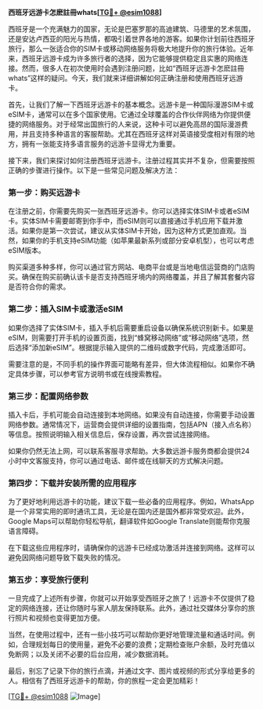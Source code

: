**西班牙远游卡怎麽註冊whats[[TG💪+ @esim1088](https://t.me/s/esim1088)]**

西班牙是一个充满魅力的国家，无论是巴塞罗那的高迪建筑、马德里的艺术氛围，还是安达卢西亚的阳光与热情，都吸引着世界各地的游客。如果你计划前往西班牙旅行，那么一张适合你的SIM卡或移动网络服务将极大地提升你的旅行体验。近年来，西班牙远游卡成为许多旅行者的选择，因为它能够提供稳定且实惠的网络连接。然而，很多人在初次使用时会遇到注册问题，比如“西班牙远游卡怎麽註冊whats”这样的疑问。今天，我们就来详细讲解如何正确注册和使用西班牙远游卡。

首先，让我们了解一下西班牙远游卡的基本概念。远游卡是一种国际漫游SIM卡或eSIM卡，通常可以在多个国家使用。它通过全球覆盖的合作伙伴网络为你提供便捷的网络服务。对于经常出国旅行的人来说，这种卡可以避免高昂的国际漫游费用，并且支持多种语言的客服帮助。尤其在西班牙这样对英语接受度相对有限的地方，拥有一张能支持多语言服务的远游卡显得尤为重要。

接下来，我们来探讨如何注册西班牙远游卡。注册过程其实并不复杂，但需要按照正确的步骤进行操作。以下是一些常见问题及解决方法：

### 第一步：购买远游卡

在注册之前，你需要先购买一张西班牙远游卡。你可以选择实体SIM卡或者eSIM卡。实体SIM卡需要邮寄到你手中，而eSIM则可以直接通过手机应用下载并激活。如果你是第一次尝试，建议从实体SIM卡开始，因为这种方式更加直观。当然，如果你的手机支持eSIM功能（如苹果最新系列或部分安卓机型），也可以考虑eSIM版本。

购买渠道多种多样，你可以通过官方网站、电商平台或是当地电信运营商的门店购买。确保在购买前确认该卡是否支持西班牙境内的网络覆盖，并且了解其套餐内容是否符合你的需求。

### 第二步：插入SIM卡或激活eSIM

如果你选择了实体SIM卡，插入手机后需要重启设备以确保系统识别新卡。如果是eSIM，则需要打开手机的设置页面，找到“蜂窝移动网络”或“移动网络”选项，然后选择“添加新eSIM”。根据提示输入提供的二维码或数字代码，完成激活即可。

需要注意的是，不同手机的操作界面可能略有差异，但大体流程相似。如果你不确定具体步骤，可以参考官方说明书或在线搜索教程。

### 第三步：配置网络参数

插入卡后，手机可能会自动连接到本地网络。如果没有自动连接，你需要手动设置网络参数。通常情况下，运营商会提供详细的设置指南，包括APN（接入点名称）等信息。按照说明输入相关信息后，保存设置，再次尝试连接网络。

如果你仍然无法上网，可以联系客服寻求帮助。大多数远游卡服务商都会提供24小时中文客服支持，你可以通过电话、邮件或在线聊天的方式解决问题。

### 第四步：下载并安装所需的应用程序

为了更好地利用远游卡的功能，建议下载一些必备的应用程序。例如，WhatsApp是一个非常实用的即时通讯工具，无论是在国内还是国外都非常受欢迎。此外，Google Maps可以帮助你轻松导航，翻译软件如Google Translate则能帮你克服语言障碍。

在下载这些应用程序时，请确保你的远游卡已经成功激活并连接到网络。这样可以避免因网络问题导致下载失败的情况。

### 第五步：享受旅行便利

一旦完成了上述所有步骤，你就可以开始享受西班牙之旅了！远游卡不仅提供了稳定的网络连接，还让你随时与家人朋友保持联系。此外，通过社交媒体分享你的旅行照片和视频也变得更加方便。

当然，在使用过程中，还有一些小技巧可以帮助你更好地管理流量和通话时间。例如，合理规划每日的使用量，避免不必要的浪费；定期检查账户余额，及时充值以免断网；以及关闭不必要的后台应用，减少数据消耗。

最后，别忘了记录下你的旅行点滴，并通过文字、图片或视频的形式分享给更多的人。相信有了西班牙远游卡的帮助，你的旅程一定会更加精彩！

[[TG💪+ @esim1088](https://t.me/s/esim1088) ![Image](https://i.postimg.cc/4NQfJmqS/Snipaste-2025-05-13-00-14-12.png)]